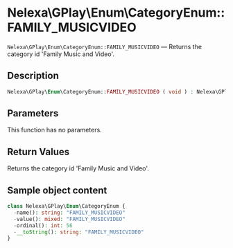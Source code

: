 # Nelexa\GPlay\Enum\CategoryEnum::FAMILY_MUSICVIDEO
`Nelexa\GPlay\Enum\CategoryEnum::FAMILY_MUSICVIDEO` — Returns the category id 'Family Music and Video'.

## Description
```php
Nelexa\GPlay\Enum\CategoryEnum::FAMILY_MUSICVIDEO ( void ) : Nelexa\GPlay\Enum\CategoryEnum
```

## Parameters
This function has no parameters.

## Return Values
Returns the category id 'Family Music and Video'.

## Sample object content
```php
class Nelexa\GPlay\Enum\CategoryEnum {
  -name(): string: "FAMILY_MUSICVIDEO"
  -value(): mixed: "FAMILY_MUSICVIDEO"
  -ordinal(): int: 56
  -__toString(): string: "FAMILY_MUSICVIDEO"
}
```

